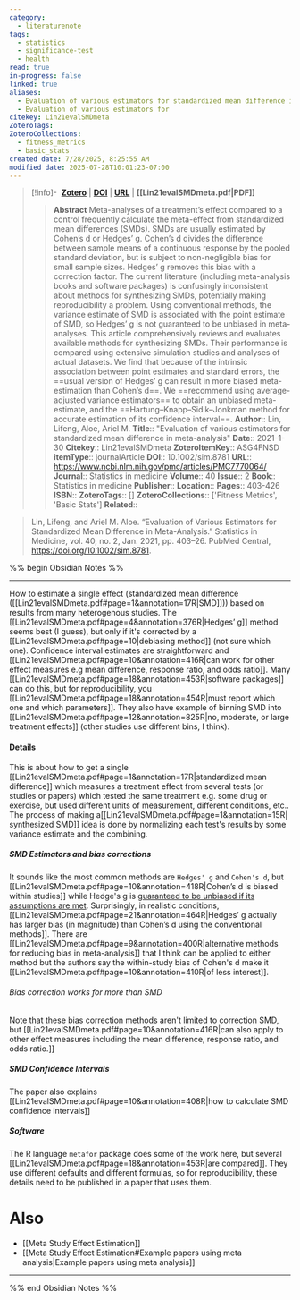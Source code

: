 ```yaml
---
category:
  - literaturenote
tags:
  - statistics
  - significance-test
  - health
read: true
in-progress: false
linked: true
aliases:
  - Evaluation of various estimators for standardized mean difference in meta-analysis
  - Evaluation of various estimators for
citekey: Lin21evalSMDmeta
ZoteroTags: 
ZoteroCollections:
  - fitness_metrics
  - basic_stats
created date: 7/28/2025, 8:25:55 AM
modified date: 2025-07-28T10:01:23-07:00
---
```


> [!info]- &nbsp;[**Zotero**](zotero://select/library/items/ASG4FNSD)  | [**DOI**](https://doi.org/10.1002/sim.8781) | [**URL**](https://www.ncbi.nlm.nih.gov/pmc/articles/PMC7770064/) | **[[Lin21evalSMDmeta.pdf|PDF]]**
>> **Abstract**
> Meta-analyses of a treatment’s effect compared to a control frequently calculate the meta-effect from standardized mean differences (SMDs). SMDs are usually estimated by Cohen’s d or Hedges’ g. Cohen’s d divides the difference between sample means of a continuous response by the pooled standard deviation, but is subject to non-negligible bias for small sample sizes. Hedges’ g removes this bias with a correction factor. The current literature (including meta-analysis books and software packages) is confusingly inconsistent about methods for synthesizing SMDs, potentially making reproducibility a problem. Using conventional methods, the variance estimate of SMD is associated with the point estimate of SMD, so Hedges’ g is not guaranteed to be unbiased in meta-analyses. This article comprehensively reviews and evaluates available methods for synthesizing SMDs. Their performance is compared using extensive simulation studies and analyses of actual datasets. We find that because of the intrinsic association between point estimates and standard errors, the ==usual version of Hedges’ g can result in more biased meta-estimation than Cohen’s d==. We ==recommend using average-adjusted variance estimators== to obtain an unbiased meta-estimate, and the ==Hartung–Knapp–Sidik–Jonkman method for accurate estimation of its confidence interval==.
> > **Author**:: Lin, Lifeng,  Aloe, Ariel M.
> **Title**:: "Evaluation of various estimators for standardized mean difference in meta-analysis"
> **Date**:: 2021-1-30
> **Citekey**:: Lin21evalSMDmeta
> **ZoteroItemKey**:: ASG4FNSD
> **itemType**:: journalArticle
> **DOI**:: 10.1002/sim.8781
> **URL**:: https://www.ncbi.nlm.nih.gov/pmc/articles/PMC7770064/
> **Journal**:: Statistics in medicine
> **Volume**:: 40
> **Issue**:: 2
> **Book**:: Statistics in medicine
> **Publisher**:: 
> **Location**:: 
> **Pages**:: 403-426
> **ISBN**:: 
> **ZoteroTags**:: []
> **ZoteroCollections**:: ['Fitness Metrics', 'Basic Stats']
> **Related**::

>  Lin, Lifeng, and Ariel M. Aloe. “Evaluation of Various Estimators for Standardized Mean Difference in Meta-Analysis.” Statistics in Medicine, vol. 40, no. 2, Jan. 2021, pp. 403–26. PubMed Central, https://doi.org/10.1002/sim.8781.

%% begin Obsidian Notes %%
___
How to estimate a single effect (standardized mean difference ([[Lin21evalSMDmeta.pdf#page=1&annotation=17R|SMD]])) based on results from many heterogenous studies. The [[Lin21evalSMDmeta.pdf#page=4&annotation=376R|Hedges’  g]] method seems best (I guess), but only if it's corrected by a [[Lin21evalSMDmeta.pdf#page=10|debiasing method]] (not sure which one).  Confidence interval estimates are straightforward and [[Lin21evalSMDmeta.pdf#page=10&annotation=416R|can work for other effect measures e.g mean difference, response ratio, and odds ratio]].  Many [[Lin21evalSMDmeta.pdf#page=18&annotation=453R|software packages]] can do this, but for reproducibility, you [[Lin21evalSMDmeta.pdf#page=18&annotation=454R|must report which one and which parameters]].  They also have example of binning SMD into [[Lin21evalSMDmeta.pdf#page=12&annotation=825R|no, moderate, or large treatment effects]] (other studies use different bins, I think).
#### Details
This is about how to get a single [[Lin21evalSMDmeta.pdf#page=1&annotation=17R|standardized mean difference]] which measures a treatment effect from several tests (or studies or papers) which tested the same treatment e.g. some drug or exercise, but used different units of measurement, different conditions, etc.. The process of making a[[Lin21evalSMDmeta.pdf#page=1&annotation=15R| synthesized SMD]] idea is done by normalizing each test's results by some variance estimate and the combining.  
##### SMD Estimators and bias corrections
It sounds like the most common methods are `Hedges' g` and `Cohen's d`, but [[Lin21evalSMDmeta.pdf#page=10&annotation=418R|Cohen’s  d  is biased within studies]] while Hedge's g is [guaranteed to be unbiased if its assumptions are met](Lin21evalSMDmeta.pdf#page=9&annotation=402R).  Surprisingly, in realistic conditions, [[Lin21evalSMDmeta.pdf#page=21&annotation=464R|Hedges’  g  actually has larger bias (in magnitude) than Cohen’s  d  using the conventional methods]].  There are [[Lin21evalSMDmeta.pdf#page=9&annotation=400R|alternative methods for reducing bias in meta-analysis]] that I think can be applied to either method but the authors say the within-study bias of Cohen's d make it [[Lin21evalSMDmeta.pdf#page=10&annotation=410R|of less interest]]. 
###### Bias correction works for more than SMD
Note that these bias correction methods aren't limited to correction SMD, but [[Lin21evalSMDmeta.pdf#page=10&annotation=416R|can also apply to other effect measures including the mean difference, response ratio, and odds ratio.]]
##### SMD Confidence Intervals
The paper also explains [[Lin21evalSMDmeta.pdf#page=10&annotation=408R|how to calculate SMD confidence intervals]] 
##### Software
The R language `metafor` package does some of the work here, but several [[Lin21evalSMDmeta.pdf#page=18&annotation=453R|are compared]].  They use different defaults and different formulas, so for reproducibility, these details need to be published in a paper that uses them.

# Also
- [[Meta Study Effect Estimation]]
- [[Meta Study Effect Estimation#Example papers using meta analysis|Example papers using meta analysis]]

___
%% end Obsidian Notes %%
